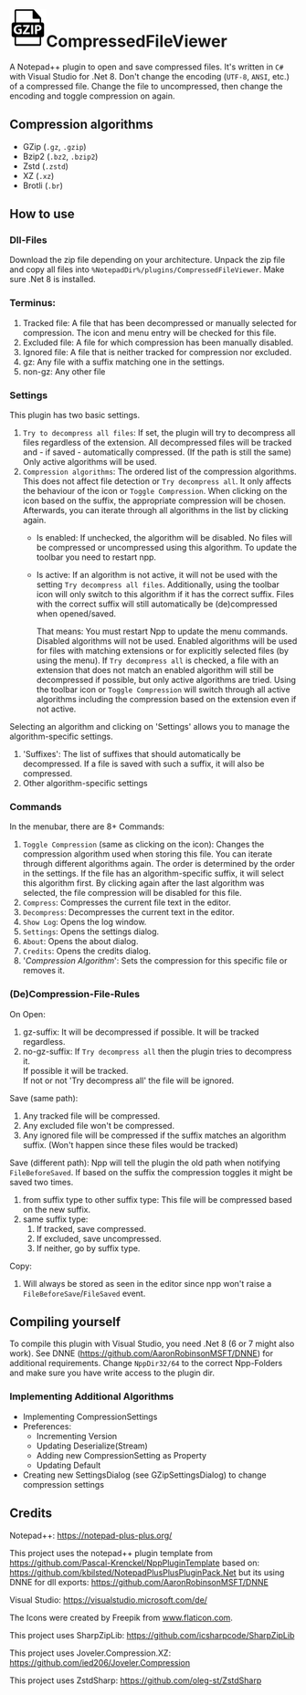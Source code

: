 <img src="./CompressedFileViewer/icons/gzip.png" style="float:left;" width=64  />

# CompressedFileViewer
A Notepad++ plugin to open and save compressed files.
It's written in `C#` with Visual Studio for .Net 8.
Don't change the encoding (`UTF-8`, `ANSI`, etc.) of a compressed file. Change the file to uncompressed, then change the encoding and toggle compression on again.

## Compression algorithms
* GZip (`.gz`, `.gzip`)
* Bzip2 (`.bz2`, `.bzip2`)
* Zstd (`.zstd`)
* XZ (`.xz`)
* Brotli (`.br`)

## How to use

### Dll-Files
Download the zip file depending on your architecture. 
Unpack the zip file and copy all files into `%NotepadDir%/plugins/CompressedFileViewer`.
Make sure .Net 8 is installed.

### Terminus:
1. Tracked file: A file that has been decompressed or manually selected for compression. The icon and menu entry will be checked for this file.
2. Excluded file: A file for which compression has been manually disabled.
3. Ignored file: A file that is neither tracked for compression nor excluded.
4. gz: Any file with a suffix matching one in the settings.
5. non-gz: Any other file

### Settings
This plugin has two basic settings.
1. `Try to decompress all files`: If set, the plugin will try to decompress all files regardless of the extension. All decompressed files will be tracked and - if saved - automatically compressed. (If the path is still the same)
   Only active algorithms will be used. 
2. `Compression algorithms`: The ordered list of the compression algorithms. This does not affect file detection or `Try decompress all`. It only affects the behaviour of the icon or `Toggle Compression`. When clicking on the icon based on the suffix, the appropriate compression will be chosen.  Afterwards, you can iterate through all algorithms in the list by clicking again.
    * Is enabled: If unchecked, the algorithm will be disabled. No files will be compressed or uncompressed using this algorithm. To update the toolbar you need to restart npp.
    * Is active: If an algorithm is not active, it will not be used with the setting `Try decompress all files`. Additionally, using the toolbar icon will only switch to this algorithm if it has the correct suffix. Files with the correct suffix will still automatically be (de)compressed when opened/saved.
      
      That means:
      You must restart Npp to update the menu commands.
      Disabled algorithms will not be used.
      Enabled algorithms will be used for files with matching extensions or for explicitly selected files (by using the menu).
      If `Try decompress all` is checked, a file with an extension that does not match an enabled algorithm will still be decompressed if possible, but only active algorithms are tried.
      Using the toolbar icon or `Toggle Compression` will switch through all active algorithms including the compression based on the extension even if not active.
 
Selecting an algorithm and clicking on 'Settings' allows you to manage the algorithm-specific settings.
1. 'Suffixes': The list of suffixes that should automatically be decompressed. If a file is saved with such a suffix, it will also be compressed.
2. Other algorithm-specific settings

### Commands
In the menubar, there are 8+ Commands:
1. `Toggle Compression` (same as clicking on the icon): Changes the compression algorithm used when storing this file. You can iterate through different algorithms again. The order is determined by the order in the settings. If the file has an algorithm-specific suffix, it will select this algorithm first. By clicking again after the last algorithm was selected, the file compression will be disabled for this file.
2. `Compress`: Compresses the current file text in the editor. 
3. `Decompress`: Decompresses the current text in the editor.
4. `Show Log`: Opens the log window.
5. `Settings`: Opens the settings dialog.
6. `About`: Opens the about dialog.
7. `Credits`: Opens the credits dialog.
8. '*Compression Algorithm*': Sets the compression for this specific file or removes it.

### (De)Compression-File-Rules
On Open:
1. gz-suffix: It will be decompressed if possible. It will be tracked regardless.
2. no-gz-suffix: If `Try decompress all` then the plugin tries to decompress it. <br/>If possible it will be tracked. <br/>If not or not 'Try decompress all' the file will be ignored.

Save (same path):
1. Any tracked file will be compressed.
2. Any excluded file won't be compressed.
3. Any ignored file will be compressed if the suffix matches an algorithm suffix. (Won't happen since these files would be tracked)

Save (different path):
Npp will tell the plugin the old path when notifying `FileBeforeSaved`. If based on the suffix the compression toggles it might be saved two times.
1. from suffix type to other suffix type: This file will be compressed based on the new suffix.
2. same suffix type:<br/>
   1. If tracked, save compressed.
   2. If excluded, save uncompressed.
   3. If neither, go by suffix type.
   
Copy:
1. Will always be stored as seen in the editor since npp won't raise a `FileBeforeSave`/`FileSaved` event.

## Compiling yourself

To compile this plugin with Visual Studio, you need .Net 8 (6 or 7 might also work).
See DNNE (https://github.com/AaronRobinsonMSFT/DNNE) for additional requirements.
Change `NppDir32/64` to the correct Npp-Folders and make sure you have write access to the plugin dir.

### Implementing Additional Algorithms
* Implementing CompressionSettings
* Preferences:
   * Incrementing Version
   * Updating Deserialize(Stream)
   * Adding new CompressionSetting as Property
   * Updating Default
* Creating new SettingsDialog (see GZipSettingsDialog) to change compression settings

## Credits
Notepad++: https://notepad-plus-plus.org/

This project uses the notepad++ plugin template from https://github.com/Pascal-Krenckel/NppPluginTemplate
     based on: https://github.com/kbilsted/NotepadPlusPlusPluginPack.Net
     but its using DNNE for dll exports: https://github.com/AaronRobinsonMSFT/DNNE

Visual Studio: https://visualstudio.microsoft.com/de/

The Icons were created by Freepik from www.flaticon.com.

This project uses SharpZipLib: https://github.com/icsharpcode/SharpZipLib

This project uses Joveler.Compression.XZ: https://github.com/ied206/Joveler.Compression

This project uses ZstdSharp: https://github.com/oleg-st/ZstdSharp


